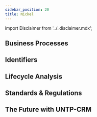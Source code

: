 ```yaml
---
sidebar_position: 20
title: Nickel
---
```


import Disclaimer from '../\_disclaimer.mdx';

<Disclaimer />

## Business Processes


## Identifiers


## Lifecycle Analysis


## Standards & Regulations


## The Future with UNTP-CRM
